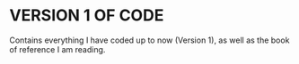 # VERSION 1 OF CODE

Contains everything I have coded up to now (Version 1), as well as the book of reference I am reading.

